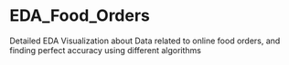# EDA_Food_Orders
Detailed EDA Visualization about Data related to online food orders, and finding perfect accuracy using different algorithms
